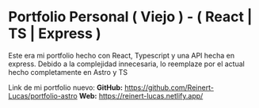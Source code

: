 # Portfolio Personal ( Viejo ) - ( React | TS | Express )
Este era mi portfolio hecho con React, Typescript y una API hecha en express.
Debido a la complejidad innecesaria, lo reemplaze por el actual hecho completamente en Astro y TS

Link de mi portfolio nuevo:
**GitHub:** https://github.com/Reinert-Lucas/portfolio-astro
**Web:** https://reinert-lucas.netlify.app/
